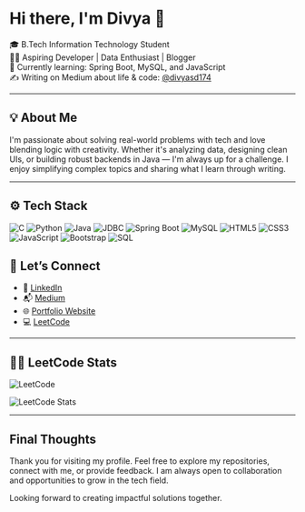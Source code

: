 # Hi there, I'm Divya 👋

🎓 B.Tech Information Technology Student  
👩‍💻 Aspiring Developer | Data Enthusiast | Blogger  
🌱 Currently learning: Spring Boot, MySQL, and JavaScript  
✍️ Writing on Medium about life & code: [@divyasd174](https://medium.com/@divyasd174)

---

## 💡 About Me

I'm passionate about solving real-world problems with tech and love blending logic with creativity. Whether it's analyzing data, designing clean UIs, or building robust backends in Java — I'm always up for a challenge. I enjoy simplifying complex topics and sharing what I learn through writing.

---

## ⚙️ Tech Stack


![C](https://img.shields.io/badge/C-00599C?style=for-the-badge&logo=c&logoColor=white)
![Python](https://img.shields.io/badge/Python-3776AB?style=for-the-badge&logo=python&logoColor=white)
![Java](https://img.shields.io/badge/Java-007396?style=for-the-badge&logo=java&logoColor=white)
![JDBC](https://img.shields.io/badge/JDBC-003B57?style=for-the-badge&logo=oracle&logoColor=white)
![Spring Boot](https://img.shields.io/badge/Spring%20Boot-6DB33F?style=for-the-badge&logo=spring-boot&logoColor=white)
![MySQL](https://img.shields.io/badge/MySQL-4479A1?style=for-the-badge&logo=mysql&logoColor=white)
![HTML5](https://img.shields.io/badge/HTML5-E34F26?style=for-the-badge&logo=html5&logoColor=white)
![CSS3](https://img.shields.io/badge/CSS3-1572B6?style=for-the-badge&logo=css3&logoColor=white)
![JavaScript](https://img.shields.io/badge/JavaScript-F7DF1E?style=for-the-badge&logo=javascript&logoColor=black)
![Bootstrap](https://img.shields.io/badge/Bootstrap-563D7C?style=for-the-badge&logo=bootstrap&logoColor=white)
![SQL](https://img.shields.io/badge/SQL-4479A1?style=for-the-badge&logo=postgresql&logoColor=white)





## 🔗 Let’s Connect

- 💼 [LinkedIn](https://www.linkedin.com/in/divya-s007/)  
- 📬 [Medium](https://medium.com/@divyasd174)  
- 🌐 [Portfolio Website](https://divya1744.github.io/Portfolio/)  
- 💻 [LeetCode](https://leetcode.com/u/23bit007/)

---

## 👩‍💻 LeetCode Stats

![LeetCode](https://img.shields.io/badge/LeetCode-Solved%20Problems%20%7C%20102-brightgreen)  

![LeetCode Stats](https://leetcard.jacoblin.cool/23bit007?theme=light&font=robot)



---

## Final Thoughts


Thank you for visiting my profile. Feel free to explore my repositories, connect with me, or provide feedback. I am always open to collaboration and opportunities to grow in the tech field.

Looking forward to creating impactful solutions together.

